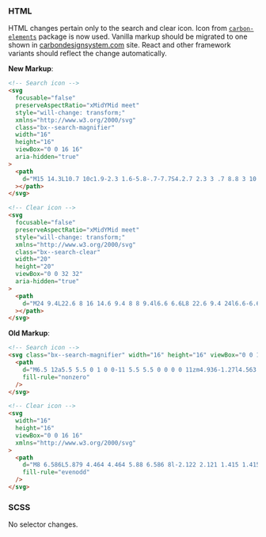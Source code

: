 ### HTML

HTML changes pertain only to the search and clear icon. Icon from
[`carbon-elements`](https://github.com/IBM/carbon-elements) package is now used.
Vanilla markup should be migrated to one shown in
[carbondesignsystem.com](https://next.carbondesignsystem.com/components/search/code)
site. React and other framework variants should reflect the change
automatically.

**New Markup**:

```html
<!-- Search icon -->
<svg
  focusable="false"
  preserveAspectRatio="xMidYMid meet"
  style="will-change: transform;"
  xmlns="http://www.w3.org/2000/svg"
  class="bx--search-magnifier"
  width="16"
  height="16"
  viewBox="0 0 16 16"
  aria-hidden="true"
>
  <path
    d="M15 14.3L10.7 10c1.9-2.3 1.6-5.8-.7-7.7S4.2.7 2.3 3 .7 8.8 3 10.7c2 1.7 5 1.7 7 0l4.3 4.3.7-.7zM2 6.5C2 4 4 2 6.5 2S11 4 11 6.5 9 11 6.5 11 2 9 2 6.5z"
  ></path>
</svg>

<!-- Clear icon -->
<svg
  focusable="false"
  preserveAspectRatio="xMidYMid meet"
  style="will-change: transform;"
  xmlns="http://www.w3.org/2000/svg"
  class="bx--search-clear"
  width="20"
  height="20"
  viewBox="0 0 32 32"
  aria-hidden="true"
>
  <path
    d="M24 9.4L22.6 8 16 14.6 9.4 8 8 9.4l6.6 6.6L8 22.6 9.4 24l6.6-6.6 6.6 6.6 1.4-1.4-6.6-6.6L24 9.4z"
  ></path>
</svg>
```

**Old Markup**:

```html
<!-- Search icon -->
<svg class="bx--search-magnifier" width="16" height="16" viewBox="0 0 16 16">
  <path
    d="M6.5 12a5.5 5.5 0 1 0 0-11 5.5 5.5 0 0 0 0 11zm4.936-1.27l4.563 4.557-.707.708-4.563-4.558a6.5 6.5 0 1 1 .707-.707z"
    fill-rule="nonzero"
  />
</svg>

<!-- Clear icon -->
<svg
  width="16"
  height="16"
  viewBox="0 0 16 16"
  xmlns="http://www.w3.org/2000/svg"
>
  <path
    d="M8 6.586L5.879 4.464 4.464 5.88 6.586 8l-2.122 2.121 1.415 1.415L8 9.414l2.121 2.122 1.415-1.415L9.414 8l2.122-2.121-1.415-1.415L8 6.586zM8 16A8 8 0 1 1 8 0a8 8 0 0 1 0 16z"
    fill-rule="evenodd"
  />
</svg>
```

### SCSS

No selector changes.
